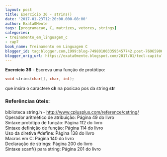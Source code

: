 ```yaml
---
layout: post
title: Exercício 36 - strins()
date: '2017-01-23T12:20:00.000-08:00'
author: Exata0Mente
tags: [programacao, C, matrizes, vetores, strings]
categories:
- treinamento_em_linguagem_c
- cap7
book_name: Treinamento em Linguagem C
blogger_id: tag:blogger.com,1999:blog-7498010033595457742.post-7696590654086723901
blogger_orig_url: https://exata0mente.blogspot.com/2017/01/tecl-capitulo-7-exercicio-36-strins.html
---
```

**Exercicio 36** - Escreva uma função de protótipo:

```c
void strins(char[], char, int);
```

que insira o caractere **ch** na posicao pos da string **str**


### Referências úteis:

biblioteca string.h - http://www.cplusplus.com/reference/cstring/  
Operador aritmético de atribuição: Página 49 do livro  
Sintaxe protótipo de função: Página 112 do livro  
Sintaxe definição de função: Página 114 do livro  
Uso da diretiva \#define: Página 138 do livro   
Macros em C: Página 140 do livro  
Declaração de strings: Página 200 do livro  
Sintaxe scanf() para string: Página 201 do livro  
